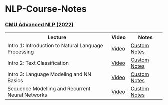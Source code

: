 # NLP-Course-Notes

### [CMU Advanced NLP (2022)](http://www.phontron.com/class/anlp2021/index.html)

<table class="tg">
  <tr>
    <th class="tg-yw4l"><b>Lecture</b></th>
    <th class="tg-yw4l"><b>Video</b></th>
    <th class="tg-yw4l"><b>Notes</b></th>
  </tr>
  
  <tr>
    <td class="tg-yw4l">Intro 1: Introduction to Natural Language Processing </td>
    <td class="tg-yw4l"><a href="https://youtu.be/rVht4eK3EZw">Video<a></td>
    <td class="tg-yw4l"><a href="https://modern-palladium-44c.notion.site/Intro-1-Introduction-to-Natural-Language-Processing-4146adce855f4f629dc2a62b650e344b">Custom Notes</a></td>
  </tr>
    <tr>
    <td class="tg-yw4l">Intro 2: Text Classification </td>
    <td class="tg-yw4l"><a href="https://youtu.be/boPpVexvDAI">Video<a></td>
    <td class="tg-yw4l"><a href="https://modern-palladium-44c.notion.site/Intro-2-Text-Classification-79c03ee327af4ac4892da6de87406b78">Custom Notes</a></td>
  </tr>
      <tr>
    <td class="tg-yw4l">Intro 3: Language Modeling and NN Basics </td>
    <td class="tg-yw4l"><a href="https://youtu.be/pifqfW2ApI4">Video<a></td>
    <td class="tg-yw4l"><a href="https://modern-palladium-44c.notion.site/Intro-3-Language-Modeling-and-NN-Basics-91468eaef0a1465fba5bbab3889968ab">Custom Notes</a></td>
  </tr>
        <tr>
    <td class="tg-yw4l">Sequence Modelling and Recurrent Neural Networks </td>
    <td class="tg-yw4l"><a href="https://youtu.be/N_Ip2zhIGSk">Video<a></td>
    <td class="tg-yw4l"><a href="https://modern-palladium-44c.notion.site/Sequence-Modelling-and-Recurrent-Neural-Networks-b63b77eef999448fbefa01bd5a59f038">Custom Notes</a></td>
  </tr>
</table>
